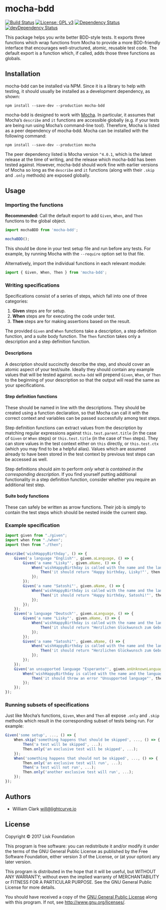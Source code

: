 # mocha-bdd

[![Build Status](https://jenkins.lisk.io/buildStatus/icon?job=mocha-bdd/master)](https://jenkins.lisk.io/job/mocha-bdd/job/master/)
[![License: GPL v3](https://img.shields.io/badge/License-GPL%20v3-blue.svg)](http://www.gnu.org/licenses/gpl-3.0)
<a href="https://david-dm.org/LiskHQ/mocha-bdd"><img src="https://david-dm.org/LiskHQ/mocha-bdd.svg" alt="Dependency Status"></a>
<a href="https://david-dm.org/LiskHQ/mocha-bdd/?type=dev"><img src="https://david-dm.org/LiskHQ/mocha-bdd/dev-status.svg" alt="devDependency Status"></a>

This package helps you write better BDD-style tests. It exports three functions which wrap functions from Mocha to provide a more BDD-friendly interface that encourages well-structured, atomic, reusable test code. The default export is a function which, if called, adds those three functions as globals.

## Installation

mocha-bdd can be installed via NPM. Since it is a library to help with testing, it should usually be installed as a development dependency, as shown:

```
npm install --save-dev --production mocha-bdd
```

mocha-bdd is designed to work with [Mocha][mocha]. In particular, it assumes that Mocha’s `describe` and `it` functions are accessible globally (e.g. if your tests are being run using Mocha’s command-line tool). Therefore, Mocha is listed as a peer dependency of mocha-bdd. Mocha can be installed with the following command:

```
npm install --save-dev --production mocha
```

The peer dependency listed is Mocha version `^4.0.1`, which is the latest release at the time of writing, and the release which mocha-bdd has been tested against. However, mocha-bdd should work fine with earlier versions of Mocha so long as the `describe` and `it` functions (along with their `.skip` and `.only` methods) are exposed globally.

## Usage

### Importing the functions

**Recommended:** Call the default export to add `Given`, `When`, and `Then` functions to the global object.

```js
import mochaBDD from 'mocha-bdd';

mochaBDD();
```

This should be done in your test setup file and run before any tests. For example, by running Mocha with the `--require` option set to that file.

Alternatively, import the individual functions in each relevant module:

```js
import { Given, When, Then } from 'mocha-bdd';
```

### Writing specifications

Specifications consist of a series of steps, which fall into one of three categories:
1. **Given** steps are for setup.
1. **When** steps are for executing the code under test.
1. **Then** steps are for making assertions based on the result.

The provided `Given` and `When` functions take a description, a step definition function, and a suite body function. The `Then` function takes only a description and a step definition function.

#### Descriptions

A description should succinctly describe the step, and should cover an atomic aspect of your test/suite. Ideally they should contain any example values that will be tested against. `mocha-bdd` will prepend `Given`, `When`, or `Then` to the beginning of your description so that the output will read the same as your specifications.

#### Step definition functions

These should be named in line with the descriptions. They should be created using a function declaration, so that Mocha can call it with the correct context and variables can be passed successfully among test steps.

Step definition functions can extract values from the description by matching regular expressions against `this.test.parent.title` (in the case of `Given` or `When` steps) or `this.test.title` (in the case of `Then` steps). They can store values in the test context either on `this` directly, or `this.test.ctx` (which you may find to be a helpful alias). Values which are assumed already to have been stored in the test context by previous test steps can be accessed as well.

Step definitions should aim to perform *only what is contained in the corresponding description*. If you find yourself putting additional functionality in a step definition function, consider whether you require an additional test step.

#### Suite body functions

These can safely be written as arrow functions. Their job is simply to contain the test steps which should be nested inside the current step.

### Example specification

```js
import given from "./given";
import when from "./when";
import then from "./then";

describe('wishHappyBirthday', () => {
	Given('a language "English"', given.aLanguage, () => {
		Given('a name "Lisky"', given.aName, () => {
			When('wishHappyBirthday is called with the name and the language', when.wishHappyBirthdayIsCalledWithTheNameAndTheLanguage, () => {
				Then('it should return "Happy birthday, Lisky!"', then.itShouldReturn);
			});
		});
		Given('a name "Satoshi"', given.aName, () => {
			When('wishHappyBirthday is called with the name and the language', when.wishHappyBirthdayIsCalledWithTheNameAndTheLanguage, () => {
				Then('it should return "Happy birthday, Satoshi!"', then.itShouldReturn);
			});
		});
	});
	Given('a language "Deutsch"', given.aLanguage, () => {
		Given('a name "Lisky"', given.aName, () => {
			When('wishHappyBirthday is called with the name and the language', when.wishHappyBirthdayIsCalledWithTheNameAndTheLanguage, () => {
				Then('it should return "Herzlichen Glückwunsch zum Geburtstag, Lisky!"', then.itShouldReturn);
			});
		});
		Given('a name "Satoshi"', given.aName, () => {
			When('wishHappyBirthday is called with the name and the language', when.wishHappyBirthdayIsCalledWithTheNameAndTheLanguage, () => {
				Then('it should return "Herzlichen Glückwunsch zum Geburtstag, Satoshi!"', then.itShouldReturn);
			});
		});
	});
	Given('an unsupported language "Esperanto"', given.anUnknownLanguage, () => {
		When('wishHappyBirthday is called with the name and the language', when.wishHappyBirthdayIsCalledWithTheNameAndTheLanguage, () => {
			Then('it should throw an error "Unsupported language"', then.itShouldThrowAnError);
		});
	});
});
```

### Running subsets of specifications

Just like Mocha’s functions, `Given`, `When` and `Then` all expose `.only` and `.skip` methods which result in the corresponding subset of tests being run. For example:

```js
Given('some setup', ..., () => {
	When.skip('something happens that should be skipped', ..., () => {
		Then('a test will be skipped', ...);
		Then.only('an exclusive test will be skipped', ...);
	});
	When('something happens that should not be skipped', ..., () => {
		Then.only('an exclusive test will run', ...);
		Then('a test will not run', ...);
		Then.only('another exclusive test will run', ...);
	});
});
```

## Authors

- William Clark [will@lightcurve.io](mailto:will@lightcurve.io)

## License

Copyright © 2017 Lisk Foundation

This program is free software: you can redistribute it and/or modify it under the terms of the GNU General Public License as published by the Free Software Foundation, either version 3 of the License, or (at your option) any later version.

This program is distributed in the hope that it will be useful, but WITHOUT ANY WARRANTY; without even the implied warranty of MERCHANTABILITY or FITNESS FOR A PARTICULAR PURPOSE. See the GNU General Public License for more details.

You should have received a copy of the [GNU General Public License](https://github.com/LiskHQ/mocha-bdd/tree/master/LICENSE) along with this program.  If not, see <http://www.gnu.org/licenses/>.


[mocha]: http://mochajs.org/

